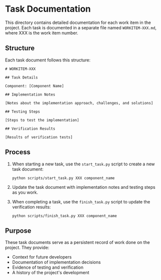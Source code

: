 # Task Documentation

This directory contains detailed documentation for each work item in the project. Each task is documented in a separate file named `WORKITEM-XXX.md`, where XXX is the work item number.

## Structure

Each task document follows this structure:

```
# WORKITEM-XXX

## Task Details

Component: [Component Name]

## Implementation Notes

[Notes about the implementation approach, challenges, and solutions]

## Testing Steps

[Steps to test the implementation]

## Verification Results

[Results of verification tests]
```

## Process

1. When starting a new task, use the `start_task.py` script to create a new task document:
   ```
   python scripts/start_task.py XXX component_name
   ```

2. Update the task document with implementation notes and testing steps as you work.

3. When completing a task, use the `finish_task.py` script to update the verification results:
   ```
   python scripts/finish_task.py XXX component_name
   ```

## Purpose

These task documents serve as a persistent record of work done on the project. They provide:

- Context for future developers
- Documentation of implementation decisions
- Evidence of testing and verification
- A history of the project's development

